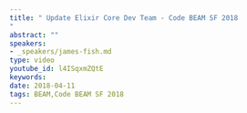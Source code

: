 ```yaml
---
title: " Update Elixir Core Dev Team - Code BEAM SF 2018
"
abstract: ""
speakers:
- _speakers/james-fish.md
type: video
youtube_id: l4ISqxmZQtE
keywords: 
date: 2018-04-11
tags: BEAM,Code BEAM SF 2018
---
```

